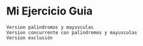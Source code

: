 # Mi Ejercicio Guia

    Version palindromos y mayusculas
    Version concurrente con palindromos y mayusculas
    Version exclusión
